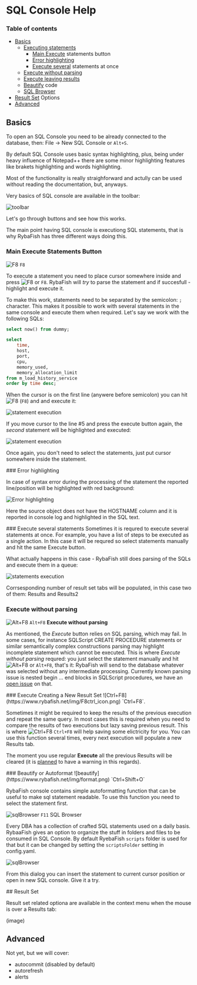 # SQL Console Help

### Table of contents
* [Basics](#basics)
    * [Executing statements](#execute)
      * [Main Execute](#execute) statements button
      * [Error highlighting](#errorhighlighting)
      * [Execute several](#executemany) statements at once
    * [Execute without parsing](#executenoparsing)
    * [Execute leaving results](#executeresults)
    * [Beautify](#beautify) code
    * [SQL Browser](#sqlbrowser)
 * [Result Set](#resultset) Options
 * [Advanced](#advanced)

## Basics<a name="basics"></a>

To open an SQL Console you need to be already connected to the database, then: File &rarr; New SQL Console or `Alt+S`.

By default SQL Console uses basic syntax highlighting, plus, being under heavy influence of Notepad++ there are some minor highlighting features like brakets highlighting and words highlighting.

Most of the functionality is really straighforward and actully can be used without reading the documentation, but, anyways.

Very basics of SQL console are available in the toolbar:

![toolbar](https://www.rybafish.net/img/sql_01_toolbar.png)

Let's go through buttons and see how this works. 

The main point having SQL console is executiong SQL statements, that is why RybaFish has three different ways doing this.

<a name="execute"></a>
### Main Execute Statements Button

![F8](https://www.rybafish.net/img/F8_icon.png) `F8`

To execute a statement you need to place cursor somewhere inside and press ![F8](https://www.rybafish.net/img/F8_icon.png) or `F8`. RybaFish will _try_ to parse the statement and if succesfull - highlight and execute it.

To make this work, statements need to be separated by the semicolon: `;` character. This makes it possible to work with several statements in the same console and execute them when required. Let's say we work with the following SQLs:
```sql
select now() from dummy;

select 
    time, 
    host, 
    port,
    cpu, 
    memory_used,
    memory_allocation_limit
from m_load_history_service
order by time desc;
```
When the cursor is on the first line (anywere before semicolon) you can hit ![F8](https://www.rybafish.net/img/F8_icon.png) (`F8`) and and execute it:

![statement execution](https://www.rybafish.net/img/sql_03_statement.png)

If you move cursor to the line #5 and press the execute button again, the _second_ statement will be highlighted and executed:

![statement execution](https://www.rybafish.net/img/sql_02_statement.png)

Once again, you don't need to select the statements, just put cursor somewhere inside the statement.

<a name="errorhighlighting" />
### Error highlighting

In case of syntax error during the processing of the statement the reported line/position will be highlighted with red background:

![Error highlighting](https://www.rybafish.net/img/sql_05_error.png)

Here the source object does not have the HOSTNAME column and it is reported in console log and highlighted in the SQL text.

<a name="executemany" />
### Execute several statements
Sometimes it is requred to execute several statements at once. For example, you have a list of steps to be executed as a single action. In this case it will be requred so select statements manually and hit the same Execute button.

What actually happens in this case - RybaFish still does parsing of the SQLs and execute them in a queue:

![statements execution](https://www.rybafish.net/img/sql_04_statements.png)

Corrsesponding number of result set tabs will be populated, in this case two of them: Results and Results2

<a name="executenoparsing"></a>
### Execute without parsing
![Alt+F8](https://www.rybafish.net/img/F8alt_icon.png) `Alt+F8` **Execute without parsing**

As mentioned, the *Execute* button relies on SQL parsing, which may fail. In some cases, for instance SQLScript CREATE PROCEDURE statements or similar semantically complex constructions parsing may highlight incomplete statement which cannot be executed. This is where *Execute without parsing* requred: you just select the statement manually and hit ![Alt+F8](https://www.rybafish.net/img/F8alt_icon.png) or `Alt+F8`, that's it: RybaFish will send to the database whatever was selected without any intermediate processing. Currently known parsing issue is nested begin ... end blocks in SQLScript procedures, we have an [open issue](https://github.com/rybafish/rybafish/issues/248) on that.

<a name="executeresults" />
### Execute Creating a New Result Set
![Ctrl+F8](https://www.rybafish.net/img/F8ctrl_icon.png) `Ctrl+F8`.

Sometimes it might be required to keep the results of the previous execution and repeat the same query. In most cases this is required when you need to compare the results of two executions but lazy saving previous result. This is where ![Ctrl+F8](https://www.rybafish.net/img/F8ctrl_icon.png) `Ctrl+F8` will help saving some elictricity for you. You can use this function several times, every next execution will populate a new Results tab.

The moment you use regular **Execute** all the previous Results will be cleared (it is [planned](https://github.com/rybafish/rybafish/issues/665) to have a warning in this regards).

<a name="beautify" />
### Beautify or Autoformat
![beautify](https://www.rybafish.net/img/format.png) `Ctrl+Shift+O` 

RybaFish console contains simple autoformatting function that can be useful to make sql statement readable. To use this function you need to select the statement first.

![sqlBrowser](https://www.rybafish.net/img/sqlbrowser.png) `F11` SQL Browser<a name="sqlbrowser" />

Every DBA has a collection of crafted SQL statements used on a daily basis. RybaaFish gives an option to organize the stuff in folders and files to be consumed in SQL Console. By default RyebaFish `scripts` folder is used for that but it can be changed by setting the `scriptsFolder` setting in config.yaml.

![sqlBrowser](https://www.rybafish.net/img/sql_06_browser.png)

From this dialog you can insert the statement to current cursor position or open in new SQL console. Give it a try.

<a name="#resultset" />
## Result Set

Result set related optiona are available in the context menu when the mouse is over a Results tab:

(image)

## Advanced
Not yet, but we will cover:
* autocommit (disabled by default)
* autorefresh
* alerts
